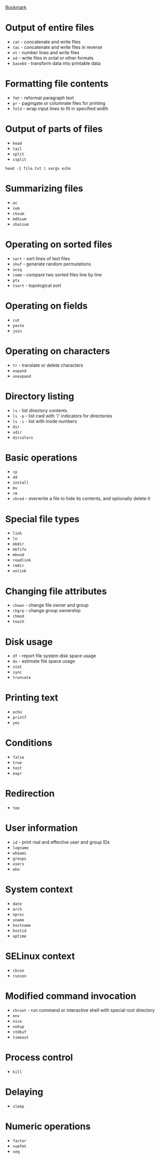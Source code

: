 [Bookmark](https://www.gnu.org/software/coreutils/manual/coreutils.html#Target-directory)

# Output of entire files
- `cat` - concatenate and write files
- `tac` - concatenate and write files in reverse
- `nl` - number lines and write files
- `od` - write files in octal or other formats
- `base64` - transform data into printable data

# Formatting file contents
- `fmt` - reformat paragraph text
- `pr` - pagingate or columnate files for printing
- `fold` - wrap input lines to fit in specified width

# Output of parts of files
- `head`
- `tail`
- `split`
- `csplit`

```
head -1 file.txt | xargs echo
```

# Summarizing files
- `wc`
- `sum`
- `cksum`
- `md5sum`
- `sha1sum`

# Operating on sorted files
- `sort` - sort lines of text files
- `shuf` - generate random permutations
- `uniq`
- `comm` - compare two sorted files line by line
- `ptx`
- `tsort` - topological sort

# Operating on fields
- `cut`
- `paste`
- `join`

# Operating on characters
- `tr` - translate or delete characters
- `expand`
- `unexpand`

# Directory listing
- `ls` - list directory contents
- `ls -p` - list cwd with '/' indicators for directories
- `ls -i` - list with inode numbers
- `dir`
- `vdir`
- `dircolors`

# Basic operations
- `cp`
- `dd`
- `install`
- `mv`
- `rm`
- `shred` - overwrite a file to hide its contents, and optionally delete it

# Special file types
- `link`
- `ln`
- `mkdir`
- `mkfifo`
- `mknod`
- `readlink`
- `rmdir`
- `unlink`

# Changing file attributes
- `chown` - change file owner and group
- `chgrp` - change group ownership
- `chmod`
- `touch`

# Disk usage
- `df` - report file system disk space usage
- `du` - estimate file space usage
- `stat`
- `sync`
- `truncate`

# Printing text
- `echo`
- `printf`
- `yes`

# Conditions
- `false`
- `true`
- `test`
- `expr`

# Redirection
- `tee`

# User information
- `id` - print real and effective user and group IDs
- `logname`
- `whoami`
- `groups`
- `users`
- `who`

# System context
- `date`
- `arch`
- `nproc`
- `uname`
- `hostname`
- `hostid`
- `uptime`

# SELinux context
- `chcon`
- `runcon`

# Modified command invocation
- `chroot` - run command or interactive shell with special root directory
- `env`
- `nice`
- `nohup`
- `stdbuf`
- `timeout`

# Process control
- `kill`

# Delaying
- `sleep`

# Numeric operations
- `factor`
- `numfmt`
- `seq`
